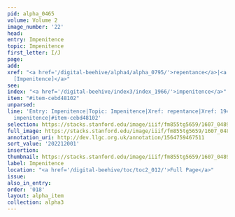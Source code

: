 ```yaml
---
pid: alpha_0465
volume: Volume 2
image_number: '22'
head:
entry: Impenitence
topic: Impenitence
first_letter: I/J
page:
add:
xref: "<a href='/digital-beehive/alpha4/alpha_0795/'>repentance</a>|<a href='/digital-beehive/num8/num_2869/'>1945
  [Impenitence]</a>"
see:
index: "<a href='/digital-beehive/index3/index_1966/'>impenitence</a>"
item: "#item-cebd48102"
unparsed:
line: 'Entry: Impenitence|Topic: Impenitence|Xref: repentance|Xref: 1945 [Impenitence]|Index:
  impenitence|#item-cebd48102'
selection: https://stacks.stanford.edu/image/iiif/fm855tg5659/1607_0489/730,2001,3056,587/full/0/default.jpg
full_image: https://stacks.stanford.edu/image/iiif/fm855tg5659/1607_0489/full/full/0/default.jpg
annotation_uri: http://dev.llgc.org.uk/annotation/1564759467511
sort_value: '202212001'
insertion:
thumbnail: https://stacks.stanford.edu/image/iiif/fm855tg5659/1607_0489/730,2001,600,180/250,/0/default.jpg
label: Impenitence
location: "<a href='/digital-beehive/toc/toc2_012/'>Full Page</a>"
issue:
also_in_entry:
order: '018'
layout: alpha_item
collection: alpha3
---
```

